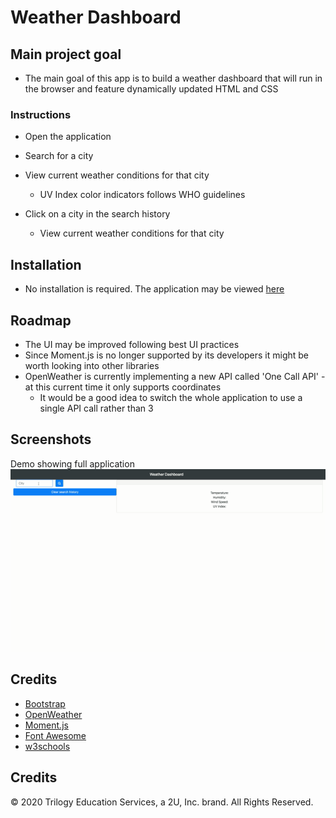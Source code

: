 # Weather Dashboard

## Main project goal

- The main goal of this app is to build a weather dashboard that will run in the browser and feature dynamically updated HTML and CSS

### Instructions

- Open the application

- Search for a city

- View current weather conditions for that city

  - UV Index color indicators follows WHO guidelines

- Click on a city in the search history

  - View current weather conditions for that city

## Installation

- No installation is required. The application may be viewed [here](https://vtaymany.github.io/weather_dashboard/)

## Roadmap

- The UI may be improved following best UI practices
- Since Moment.js is no longer supported by its developers it might be worth looking into other libraries
- OpenWeather is currently implementing a new API called 'One Call API' - at this current time it only supports coordinates
  - It would be a good idea to switch the whole application to use a single API call rather than 3

## Screenshots

Demo showing full application
![Full application demo](./assets/screenshots/weather-dashboard.gif 'Full application demo')

## Credits

- [Bootstrap](https://getbootstrap.com/)
- [OpenWeather](https://openweathermap.org/)
- [Moment.js](https://momentjs.com/)
- [Font Awesome](https://fontawesome.com/)
- [w3schools](https://www.w3schools.com/)

## Credits

© 2020 Trilogy Education Services, a 2U, Inc. brand. All Rights Reserved.
